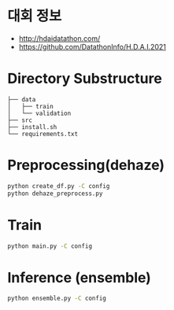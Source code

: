 # 대회 정보
- <http://hdaidatathon.com/>
- https://github.com/DatathonInfo/H.D.A.I.2021

# Directory Substructure

```
├── data
│   ├── train
│   └── validation
├── src
├── install.sh
└── requirements.txt
```


# Preprocessing(dehaze)
```sh
python create_df.py -C config
python dehaze_preprocess.py
```

# Train
```sh
python main.py -C config
```

# Inference (ensemble)
```sh
python ensemble.py -C config
```
